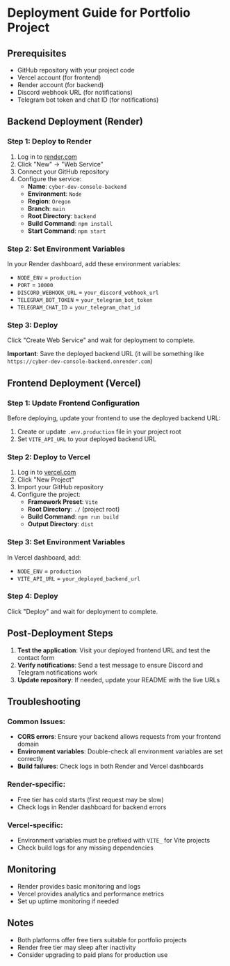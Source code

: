 # Deployment Guide for Portfolio Project

## Prerequisites
- GitHub repository with your project code
- Vercel account (for frontend)
- Render account (for backend)
- Discord webhook URL (for notifications)
- Telegram bot token and chat ID (for notifications)

## Backend Deployment (Render)

### Step 1: Deploy to Render
1. Log in to [render.com](https://render.com)
2. Click "New" → "Web Service"
3. Connect your GitHub repository
4. Configure the service:
   - **Name**: `cyber-dev-console-backend`
   - **Environment**: `Node`
   - **Region**: `Oregon`
   - **Branch**: `main`
   - **Root Directory**: `backend`
   - **Build Command**: `npm install`
   - **Start Command**: `npm start`

### Step 2: Set Environment Variables
In your Render dashboard, add these environment variables:
- `NODE_ENV` = `production`
- `PORT` = `10000`
- `DISCORD_WEBHOOK_URL` = `your_discord_webhook_url`
- `TELEGRAM_BOT_TOKEN` = `your_telegram_bot_token`
- `TELEGRAM_CHAT_ID` = `your_telegram_chat_id`

### Step 3: Deploy
Click "Create Web Service" and wait for deployment to complete.

**Important**: Save the deployed backend URL (it will be something like `https://cyber-dev-console-backend.onrender.com`)

## Frontend Deployment (Vercel)

### Step 1: Update Frontend Configuration
Before deploying, update your frontend to use the deployed backend URL:

1. Create or update `.env.production` file in your project root
2. Set `VITE_API_URL` to your deployed backend URL

### Step 2: Deploy to Vercel
1. Log in to [vercel.com](https://vercel.com)
2. Click "New Project"
3. Import your GitHub repository
4. Configure the project:
   - **Framework Preset**: `Vite`
   - **Root Directory**: `./` (project root)
   - **Build Command**: `npm run build`
   - **Output Directory**: `dist`

### Step 3: Set Environment Variables
In Vercel dashboard, add:
- `NODE_ENV` = `production`
- `VITE_API_URL` = `your_deployed_backend_url`

### Step 4: Deploy
Click "Deploy" and wait for deployment to complete.

## Post-Deployment Steps

1. **Test the application**: Visit your deployed frontend URL and test the contact form
2. **Verify notifications**: Send a test message to ensure Discord and Telegram notifications work
3. **Update repository**: If needed, update your README with the live URLs

## Troubleshooting

### Common Issues:
- **CORS errors**: Ensure your backend allows requests from your frontend domain
- **Environment variables**: Double-check all environment variables are set correctly
- **Build failures**: Check logs in both Render and Vercel dashboards

### Render-specific:
- Free tier has cold starts (first request may be slow)
- Check logs in Render dashboard for backend errors

### Vercel-specific:
- Environment variables must be prefixed with `VITE_` for Vite projects
- Check build logs for any missing dependencies

## Monitoring
- Render provides basic monitoring and logs
- Vercel provides analytics and performance metrics
- Set up uptime monitoring if needed

## Notes
- Both platforms offer free tiers suitable for portfolio projects
- Render free tier may sleep after inactivity
- Consider upgrading to paid plans for production use
